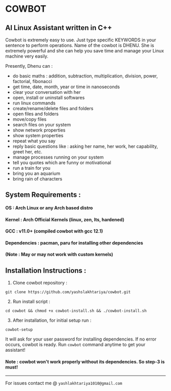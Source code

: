 # COWBOT  
## AI Linux Assistant written in C++

Cowbot is extremely easy to use. Just type specific KEYWORDS in your sentence to perform operations. Name of the cowbot is DHENU. She is extremely powerful and she can help you save time and manage your Linux machine very easily.

Presently, Dhenu can :

* do basic maths : addition, subtraction, multiplication, division, power, factorial, fibonacci
* get time, date, month, year or time in nanoseconds
* clear your conversation with her
* open, install or uninstall softwares
* run linux commands
* create/rename/delete files and folders
* open files and folders
* move/copy files
* search files on your system
* show network properties
* show system properties
* repeat what you say
* reply basic questions like : asking her name, her work, her capability, greet her, etc.
* manage processes running on your system
* tell you quotes which are funny or motivational
* run a train for you
* bring you an aquarium
* bring rain of characters

## System Requirements :
#### OS : Arch Linux or any Arch based distro


#### Kernel : Arch Official Kernels (linux, zen, lts, hardened)


#### GCC : v11.0+ (compiled cowbot with gcc 12.1)


#### Dependencies : pacman, paru for installing other dependencies


#### (Note : May or may not work with custom kernels)


## Installation Instructions :
1. Clone cowbot repository :
~~~
git clone https://github.com/yashslakhtariya/cowbot.git
~~~
2. Run install script :
~~~
cd cowbot && chmod +x cowbot-install.sh && ./cowbot-install.sh
~~~
3. After installation, for initial setup run :
~~~
cowbot-setup
~~~

It will ask for your user password for installing dependencies. If no error occurs, cowbot is ready. Run ```cowbot``` command anytime to get your assistant!

#### Note : cowbot won't work properly without its dependencies. So step-3 is must! 
***
For issues contact me @ `yashlakhtariya1010@gmail.com`
